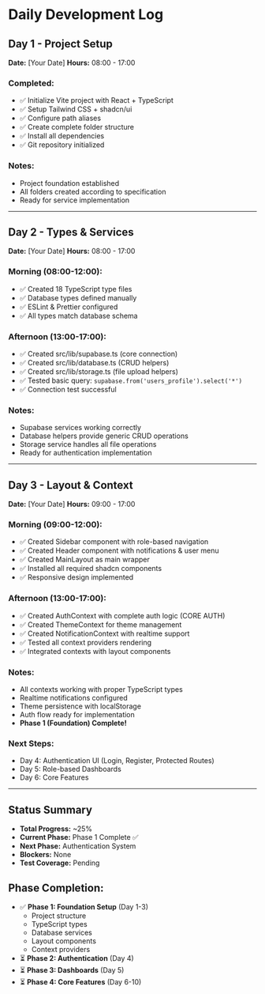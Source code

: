 # Daily Development Log

## Day 1 - Project Setup
**Date:** [Your Date]
**Hours:** 08:00 - 17:00

### Completed:
- ✅ Initialize Vite project with React + TypeScript
- ✅ Setup Tailwind CSS + shadcn/ui
- ✅ Configure path aliases
- ✅ Create complete folder structure
- ✅ Install all dependencies
- ✅ Git repository initialized

### Notes:
- Project foundation established
- All folders created according to specification
- Ready for service implementation

---

## Day 2 - Types & Services
**Date:** [Your Date]
**Hours:** 08:00 - 17:00

### Morning (08:00-12:00):
- ✅ Created 18 TypeScript type files
- ✅ Database types defined manually
- ✅ ESLint & Prettier configured
- ✅ All types match database schema

### Afternoon (13:00-17:00):
- ✅ Created src/lib/supabase.ts (core connection)
- ✅ Created src/lib/database.ts (CRUD helpers)
- ✅ Created src/lib/storage.ts (file upload helpers)
- ✅ Tested basic query: `supabase.from('users_profile').select('*')`
- ✅ Connection test successful

### Notes:
- Supabase services working correctly
- Database helpers provide generic CRUD operations
- Storage service handles all file operations
- Ready for authentication implementation

---

## Day 3 - Layout & Context
**Date:** [Your Date]
**Hours:** 09:00 - 17:00

### Morning (09:00-12:00):
- ✅ Created Sidebar component with role-based navigation
- ✅ Created Header component with notifications & user menu
- ✅ Created MainLayout as main wrapper
- ✅ Installed all required shadcn components
- ✅ Responsive design implemented

### Afternoon (13:00-17:00):
- ✅ Created AuthContext with complete auth logic (CORE AUTH)
- ✅ Created ThemeContext for theme management
- ✅ Created NotificationContext with realtime support
- ✅ Tested all context providers rendering
- ✅ Integrated contexts with layout components

### Notes:
- All contexts working with proper TypeScript types
- Realtime notifications configured
- Theme persistence with localStorage
- Auth flow ready for implementation
- **Phase 1 (Foundation) Complete!**

### Next Steps:
- Day 4: Authentication UI (Login, Register, Protected Routes)
- Day 5: Role-based Dashboards
- Day 6: Core Features

---

## Status Summary
- **Total Progress:** ~25%
- **Current Phase:** Phase 1 Complete ✅
- **Next Phase:** Authentication System
- **Blockers:** None
- **Test Coverage:** Pending

## Phase Completion:
- ✅ **Phase 1: Foundation Setup** (Day 1-3)
  - Project structure
  - TypeScript types
  - Database services
  - Layout components
  - Context providers
- ⏳ **Phase 2: Authentication** (Day 4)
- ⏳ **Phase 3: Dashboards** (Day 5)
- ⏳ **Phase 4: Core Features** (Day 6-10)